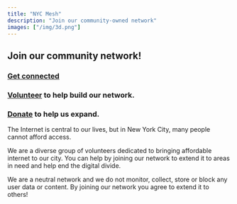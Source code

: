 ```yaml
---
title: "NYC Mesh"
description: "Join our community-owned network"
images: ["/img/3d.png"]
---
```


## Join our community network!

### <a href="/join" class="blue">Get connected</a>

### <a href="/volunteer" class="blue">Volunteer</a> to help build our network.

### <a href="/donate" class="blue">Donate</a> to help us expand.

The Internet is central to our lives, but in New York City, many people cannot afford access.

We are a diverse group of volunteers dedicated to bringing affordable internet to our city. You can help by joining our network to extend it to areas in need and help end the digital divide.

We are a neutral network and we do not monitor, collect, store or block any user data or content. By joining our network you agree to extend it to others!
